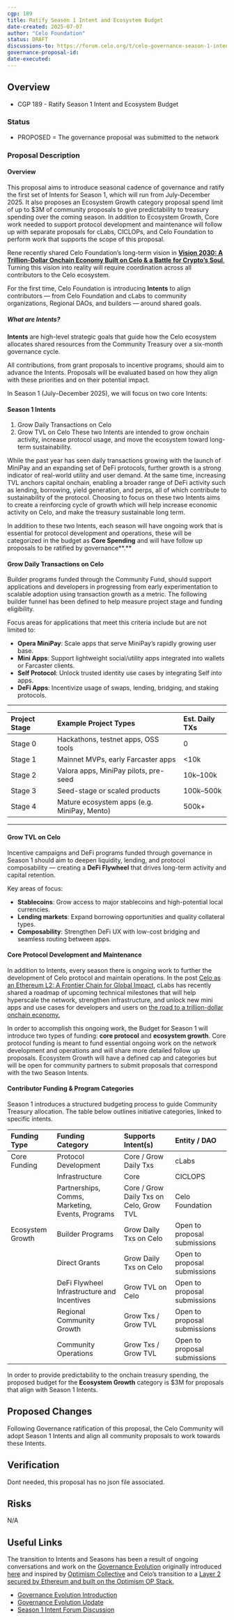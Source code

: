 ```yaml
---
cgp: 189
title: Ratify Season 1 Intent and Ecosystem Budget
date-created: 2025-07-07
author: "Celo Foundation"
status: DRAFT
discussions-to: https://forum.celo.org/t/celo-governance-season-1-intent
governance-proposal-id:
date-executed:
---
```


## Overview
- CGP 189 - Ratify Season 1 Intent and Ecosystem Budget
 
### Status
- PROPOSED = The governance proposal was submitted to the network
 
### Proposal Description

#### Overview
This proposal aims to introduce seasonal cadence of governance and ratify the first set of Intents for Season 1, which will run from July-December 2025\. It also proposes an Ecosystem Growth category proposal spend limit of up to $3M of community proposals to give predictability to treasury spending over the coming season. In addition to Ecosystem Growth, Core work needed to support protocol development and maintenance will follow up with separate proposals for cLabs, CICLOPs, and Celo Foundation to perform work that supports the scope of this proposal.  

Rene recently shared Celo Foundation’s long-term vision in [**Vision 2030: A Trillion-Dollar Onchain Economy Built on Celo & a Battle for Crypto’s Soul**.](https://forum.celo.org/t/celebrating-celo-s-five-years-vision-2030-a-trillion-dollar-onchain-economy-built-on-celo-a-battle-for-crypto-s-soul/11041) Turning this vision into reality will require coordination across all contributors to the Celo ecosystem. 

For the first time, Celo Foundation is introducing **Intents** to align contributors — from Celo Foundation and cLabs to community organizations, Regional DAOs, and builders — around shared goals. 

##### What are Intents?
**Intents** are high-level strategic goals that guide how the Celo ecosystem allocates shared resources from the Community Treasury over a six-month governance cycle. 

All contributions, from grant proposals to incentive programs, should aim to advance the Intents. Proposals will be evaluated based on how they align with these priorities and on their potential impact.

In Season 1 (July–December 2025), we will focus on two core Intents:

#### Season 1 Intents
1. Grow Daily Transactions on Celo
2. Grow TVL on Celo
These two Intents are intended to grow onchain activity, increase protocol usage, and move the ecosystem toward long-term sustainability.  

While the past year has seen daily transactions growing with the launch of MiniPay and an expanding set of DeFi protocols, further growth is a strong indicator of real-world utility and user demand. At the same time, increasing TVL anchors capital onchain, enabling a broader range of DeFi activity such as lending, borrowing, yield generation, and perps, all of which contribute to sustainability of the protocol. Choosing to focus on these two Intents aims to create a reinforcing cycle of growth which will help increase economic activity on Celo, and make the treasury sustainable long term. 

In addition to these two Intents, each season will have ongoing work that is essential for protocol development and operations, these will be categorized in the budget as **Core Spending** and will have follow up proposals to be ratified by governance**.** 

#### Grow Daily Transactions on Celo
Builder programs funded through the Community Fund, should support applications and developers in progressing from early experimentation to scalable adoption using transaction growth as a metric. The following builder funnel has been defined to help measure project stage and funding eligibility.

Focus areas for applications that meet this criteria include but are not limited to:

* **Opera MiniPay**: Scale apps that serve MiniPay’s rapidly growing user base.
* **Mini Apps**: Support lightweight social/utility apps integrated into wallets or Farcaster clients.  
* **Self Protocol**: Unlock trusted identity use cases by integrating Self into apps.  
* **DeFi Apps**: Incentivize usage of swaps, lending, bridging, and staking protocols.

---
| Project Stage | Example Project Types | Est. Daily TXs |
| :---- | :---- | :---- |
| Stage 0 | Hackathons, testnet apps, OSS tools | 0 |
| Stage 1 | Mainnet MVPs, early Farcaster apps | \<10k |
| Stage 2 | Valora apps, MiniPay pilots, pre-seed | 10k–100k |
| Stage 3 | Seed-stage or scaled products | 100k–500k |
| Stage 4 | Mature ecosystem apps (e.g. MiniPay, Mento) | 500k+ |
---

#### Grow TVL on Celo
Incentive campaigns and DeFi programs funded through governance in Season 1 should aim to deepen liquidity, lending, and protocol composability — creating a **DeFi Flywheel** that drives long-term activity and capital retention.

Key areas of focus:
* **Stablecoins**: Grow access to major stablecoins and high-potential local currencies.  
* **Lending markets**: Expand borrowing opportunities and quality collateral types.  
* **Composability**: Strengthen DeFi UX with low-cost bridging and seamless routing between apps.

#### Core Protocol Development and Maintenance
In addition to Intents, every season there is ongoing work to further the development of Celo protocol and maintain operations. In the post [Celo as an Ethereum L2: A Frontier Chain for Global Impact](https://forum.celo.org/t/celo-as-an-ethereum-l2-a-frontier-chain-for-global-impact/11376/1), cLabs has recently shared a roadmap of upcoming technical milestones that will help hyperscale the network, strengthen infrastructure, and unlock new mini apps and use cases for developers and users on [the road to a trillion-dollar onchain economy.](https://forum.celo.org/t/celebrating-celo-s-five-years-vision-2030-a-trillion-dollar-onchain-economy-built-on-celo-a-battle-for-crypto-s-soul/11041)

In order to accomplish this ongoing work, the Budget for Season 1 will introduce two types of funding: **core protocol** and **ecosystem growth**. Core protocol funding is meant to fund essential ongoing work on the network development and operations and will share more detailed follow up proposals. Ecosystem Growth will have a defined cap and categories but will be open for community partners to submit proposals that correspond with the two Season Intents. 

#### Contributor Funding & Program Categories
Season 1 introduces a structured budgeting process to guide Community Treasury allocation. The table below outlines initiative categories, linked to specific intents.

| Funding Type | Funding Category | Supports Intent(s) | Entity / DAO |
| :---- | :---- | :---- | :---- |
| Core Funding | Protocol Development | Core / Grow Daily Txs  | cLabs |
|  | Infrastructure  | Core | CICLOPS |
|  | Partnerships, Comms, Marketing, Events, Programs | Core / Grow Daily Txs on Celo, Grow TVL | Celo Foundation |
| Ecosystem Growth | Builder Programs | Grow Daily Txs on Celo  | Open to proposal submissions  |
|  | Direct Grants | Grow Daily Txs on Celo | Open to proposal submissions   |
|  | DeFi Flywheel Infrastructure and Incentives  | Grow TVL on Celo | Open to proposal submissions   |
|  | Regional Community Growth | Grow Txs / Grow TVL | Open to proposal submissions  |
|  | Community Operations | Grow Txs / Grow TVL | Open to proposal submissions  |

In order to provide predictability to the onchain treasury spending, the proposed budget for the **Ecosystem Growth** category is $3M for proposals that align with Season 1 Intents. 

## Proposed Changes
Following Governance ratification of this proposal, the Celo Community will adopt Season 1 Intents and align all community proposals to work towards these Intents. 

## Verification
Dont needed, this proposal has no json file associated.

## Risks
N/A

## Useful Links
The transition to Intents and Seasons has been a result of ongoing conversations and work on the [Governance Evolution](https://forum.celo.org/t/updates-on-celo-governance-evolution-and-roadmap/11440) originally introduced [here](https://forum.celo.org/t/celo-governance-seasons-a-conversation-about-governance-evolution-ahead-of-cel2-migration/10055) and inspired by [Optimism Collective](https://gov.optimism.io/t/guide-to-season-8/10001) and Celo’s transition to a [Layer 2 secured by Ethereum and built on the Optimism OP Stack.](https://forum.celo.org/t/celo-l2-mainnet-is-live-an-l2-for-the-real-world-secured-by-ethereum/10692)   
- [Governance Evolution Introduction](https://forum.celo.org/t/celo-governance-seasons-a-conversation-about-governance-evolution-ahead-of-cel2-migration/10055)
- [Governance Evolution Update](https://forum.celo.org/t/celo-l2-mainnet-is-live-an-l2-for-the-real-world-secured-by-ethereum/10692)
- [Season 1 Intent Forum Discussion](https://forum.celo.org/t/celo-governance-season-1-intent/11573)
